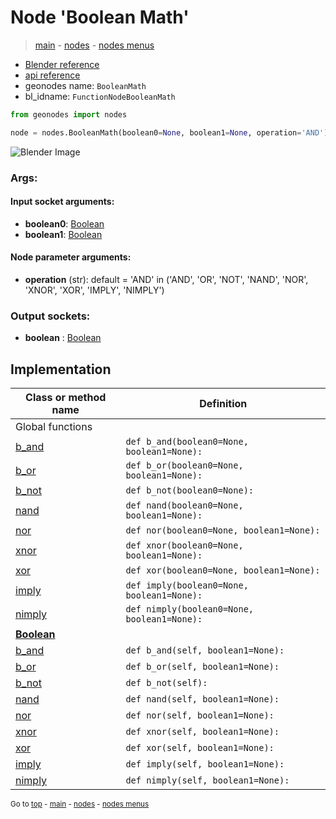 # Node 'Boolean Math'

> [main](../structure.md) - [nodes](nodes.md) - [nodes menus](nodes_menus.md)

- [Blender reference](https://docs.blender.org/manual/en/latest/modeling/geometry_nodes/utilities/boolean_math.html)
- [api reference](https://docs.blender.org/api/current/bpy.types.FunctionNodeBooleanMath.html)
- geonodes name: `BooleanMath`
- bl_idname: `FunctionNodeBooleanMath`

```python
from geonodes import nodes

node = nodes.BooleanMath(boolean0=None, boolean1=None, operation='AND')
```

![Blender Image](https://docs.blender.org/manual/en/latest/_images/node-types_FunctionNodeBooleanMath.webp)

### Args:

#### Input socket arguments:

- **boolean0**: [Boolean](Boolean.md)
- **boolean1**: [Boolean](Boolean.md)

#### Node parameter arguments:

- **operation** (str): default = 'AND' in ('AND', 'OR', 'NOT', 'NAND', 'NOR', 'XNOR', 'XOR', 'IMPLY', 'NIMPLY')

### Output sockets:

- **boolean** : [Boolean](Boolean.md)

## Implementation

| Class or method name | Definition |
|----------------------|------------|
| Global functions |
| [b_and](A.md#b_and) | `def b_and(boolean0=None, boolean1=None):` |
| [b_or](A.md#b_or) | `def b_or(boolean0=None, boolean1=None):` |
| [b_not](A.md#b_not) | `def b_not(boolean0=None):` |
| [nand](A.md#nand) | `def nand(boolean0=None, boolean1=None):` |
| [nor](A.md#nor) | `def nor(boolean0=None, boolean1=None):` |
| [xnor](A.md#xnor) | `def xnor(boolean0=None, boolean1=None):` |
| [xor](A.md#xor) | `def xor(boolean0=None, boolean1=None):` |
| [imply](A.md#imply) | `def imply(boolean0=None, boolean1=None):` |
| [nimply](A.md#nimply) | `def nimply(boolean0=None, boolean1=None):` |
| **[Boolean](Boolean.md)** |
| [b_and](Boolean.md#b_and) | `def b_and(self, boolean1=None):` |
| [b_or](Boolean.md#b_or) | `def b_or(self, boolean1=None):` |
| [b_not](Boolean.md#b_not) | `def b_not(self):` |
| [nand](Boolean.md#nand) | `def nand(self, boolean1=None):` |
| [nor](Boolean.md#nor) | `def nor(self, boolean1=None):` |
| [xnor](Boolean.md#xnor) | `def xnor(self, boolean1=None):` |
| [xor](Boolean.md#xor) | `def xor(self, boolean1=None):` |
| [imply](Boolean.md#imply) | `def imply(self, boolean1=None):` |
| [nimply](Boolean.md#nimply) | `def nimply(self, boolean1=None):` |

<sub>Go to [top](#node-Boolean-Math) - [main](../structure.md) - [nodes](nodes.md) - [nodes menus](nodes_menus.md)</sub>

